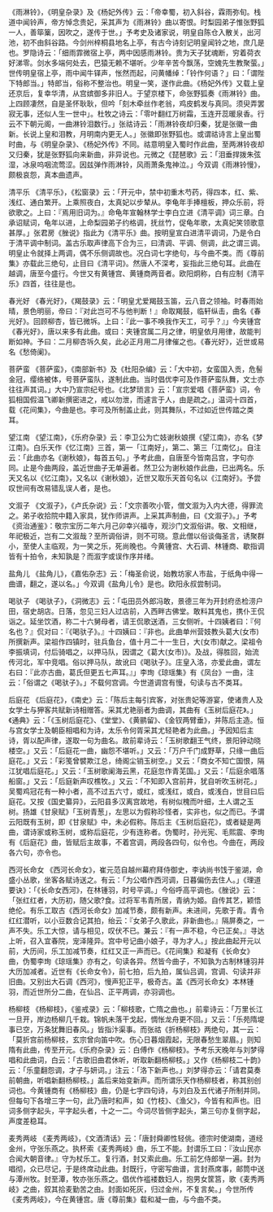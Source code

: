 <!-- { "loadSidebar": true } -->
《雨淋铃》，《明皇杂录》及《杨妃外传》云：「帝幸蜀，初入斜谷，霖雨弥旬。栈道中闻铃声，帝方悼念贵妃，采其声为《雨淋铃》曲以寄恨。时梨园弟子惟张野狐一人，善筚篥，因吹之，遂传于世。」予考史及诸家说，明皇自陈仓入散关，出河池，初不由斜谷路。今剑州梓桐县地名上亭，有古今诗刻记明皇闻铃之地，庶几是也。罗隐诗云：「细雨霏微宿上亭，两中因感雨淋铃。贵为天子犹魂断，穷着荷衣好涕零。剑水多端何处去，巴猿无赖不堪听。少年辛苦今飘荡，空媿先生教聚萤。」世传明皇宿上亭，雨中闻牛铎声，怅然而起，问黄幡绰：「铃作何语？」曰：「谓陛下特郎当。」特郎当，俗称不整治也。明皇一笑，遂作此曲。《杨妃外传》又载上皇还京后，复幸华清，从宫嫔御多非旧人。于望京楼下，命张野狐奏《雨淋铃》曲。上四顾凄然，自是圣怀耿耿，但吟「刻木牵丝作老翁，鸡皮鹤发与真同。须臾弄罢寂无事，还似人生一世中」。杜牧之诗云：「零叶翻红万树霜，玉连开蕊暖泉香。行云不下朝元阁，一曲淋铃泪数行。」张祜诗云：「雨淋铃夜却归秦，犹是张徽一曲新。长说上皇和泪教，月明南内更无人。」张徽即张野狐也。或谓祜诗言上皇出蜀时曲，与《明皇杂录》、《杨妃外传》不同。祜意明皇入蜀时作此曲，至两淋铃夜却又归秦，犹是张野狐向来新曲，非异说也。元微之《琵琶歌》云：「泪垂捍拨朱弦湿，冰泉呜咽流莺涩。因兹弹作雨淋铃，风雨萧条鬼神泣。」今双调《雨淋铃慢》，颇极哀怨，真本曲遗声。

清平乐
《清平乐》，《松窗录》云：「开元中，禁中初重木芍药，得四本，红、紫、浅红、通白繁开。上乘照夜白，太真妃以步辇从。李龟年手捧檀板，押众乐前，将欲歌之。上曰：『焉用旧词为。』命龟年宣翰林学士李白立进《清平调》词三章。白承诏赋词，龟年以进，上命梨园弟子约格调，抚丝竹，促龟年歌，太真妃笑领歌意甚厚。」张君房《脞说》指此为《清平乐》曲。按明皇宣白进清平调词，乃是令白于清平调中制词。盖古乐取声律高下合为三，曰清调、平调、侧调，此之谓三调。明皇止令就择上两调，偶不乐侧调故也。况白词七字绝句，与今曲不类。而《尊前集》亦载此三绝句，止目曰《清平词》。然唐人不深考，妄指此三绝句耳。此曲在越调，唐至今盛行。今世又有黄锺宫、黄锺商两音者。欧阳炯称，白有应制《清平乐》四首，往往是也。

春光好
《春光好》，《羯鼓录》云：「明皇尤爱羯鼓玉笛，云八音之领袖。时春雨始晴，景色明丽，帝曰：『对此岂可不与他判断！』命取羯鼓，临轩纵击，曲名《春光好》。回顾柳杏，皆已微坼。上曰：『此一事不唤我作天工，可乎？』」今夹锺宫《春光好》，唐以来多有此曲。或曰：夹锺宫属二月之律，明皇依月用律，故能判断如神。予曰：二月柳杏坼久矣，此必正月用二月律催之也。《春光好》，近世或易名《愁倚阑》。

菩萨蛮
《菩萨蛮》，《南部新书》及《杜阳杂编》云：「大中初，女蛮国入贡，危髻金冠，缨络被体，号菩萨蛮队，遂制此曲。当时倡优李可及作菩萨蛮队舞，文士亦往往声其词。」大中乃宣宗纪号也。《北梦琐言》云：「宣宗爱唱《菩萨蛮》词，令狐相国假温飞卿新撰密进之，戒以勿泄，而遽言于人，由是疏之。」温词十四首，载《花间集》，今曲是也。李可及所制盖止此，则其舞队，不过如近世传踏之类耳。

望江南
《望江南》，《乐府杂录》云：李卫公为亡妓谢秋娘撰《望江南》，亦名《梦江南》。白乐天作《忆江南》三首，第一「江南好」，第二、第三「江南忆」。自注云：「此曲亦名《谢秋娘》，每首五句。」予考此曲，自唐至今皆南吕宫，字句亦同。止是今曲两段，盖近世曲子无单遍者。然卫公为谢秋娘作此曲，已出两名。乐天又名以《忆江南》，又名以《谢秋娘》，近世又取乐天首句名以《江南好》。予尝叹世间有改易错乱误人者，是也。

文溆子
《文溆子》，《卢氏杂说》云：「文宗善吹小管，僧文溆为入内大德，得罪流之。弟子收拾院中籍入家具，犹作师讲声。上采其声制曲，曰《文溆子》。」予考《资治通鉴》：敬宗宝历二年六月己卯幸兴福寺，观沙门文溆俗讲。敬、文相继，年祀极近，岂有二文溆哉？至所调俗讲，则不可晓。意此僧以俗谈侮圣言，诱聚群小，至使人主临观，为一笑之乐，死尚晚也。今黄锺宫、大石调、林锺商、歇指调皆有十拍令，未知孰是？而溆字或误作序并绪。

盐角儿
《盐角儿》，《嘉佑杂志》云：「梅圣俞说，始教坊家人市盐，于纸角中得一曲谱，翻之，遂以名。」今双调《盐角儿令》是也。欧阳永叔尝制词。

喝驮子
《喝驮子》，《洞微志》云：「屯田员外郎冯敢，景德三年为开封府丞检涝户田，宿史胡店。日落，忽见三妇人过店前，入西畔古佛堂。敢料其鬼也，携仆王侃诣之。延坐饮酒，称二十六舅母者，请王侃歌送酒，三女侧听。十四姨者曰：『何名也？』侃对曰：『《喝驮子》。』十四姨曰：『非也。此曲单州营妓教头葛大(女市)所撰新声。梁祖作四镇时，驻兵鱼台，值十月二十一生日，大(女市)献之。梁祖令李振填词，付后骑唱之，以押马队，因谓之《葛大(女市)》。及战，得胜回，始流传河北，军中竞唱。俗以押马队，故讹曰《喝驮子》。庄皇入洛，亦爱此曲，谓左右曰：『此亦古曲，葛氏但更五七声耳。』」李珣《琼瑶集》有《凤台》一曲，注云：「俗谓之《喝驮子》。」不载何宫调。今世道调宫有慢，句读与古不类耳。

后庭花
《后庭花》，《南史》云：「陈后主每引宾客，对张贵妃等游宴，使诸贵人及女学士与狎客共赋新诗相赠答。采其尤艳丽者为曲调，其曲有《玉树后庭花》。」《通典》云：「《玉树后庭花》、《堂堂》、《黄鹂留》、《金钗两臂垂》，并陈后主造。恒与宫女学士及朝臣相唱和为诗，太乐令何胥采其尤轻艳者为此曲。」予因知后主诗，胥以配声律，遂取一句为曲名。故前辈诗云：「玉树歌翻王气终，景阳钟动晓楼空。」又云：「后庭花一曲，幽怨不堪听。」又云：「万户千门成野草，只缘一曲后庭花。」又云：「彩笺曾襞欺江总，绮阁尘销玉树空。」又云：「商女不知亡国恨，隔江犹唱后庭花。」又云：「玉树歌阑海云黑，花庭忽作青芜国。」又云：「后庭余唱落船窗。」又云：「后庭新声叹樵牧。」又云：「不知即入宫前井，犹自听吹玉树花。」吴蜀鸡冠花有一种小者，高不过五六寸，或红，或浅红，或白，或浅白，世目曰后庭花。又按《国史纂异》，云阳县多汉离宫故地，有树似槐而叶细，土人谓之玉树。扬雄《甘泉赋》「玉树青葱」，左思以为假称珍怪者，实非也，似之而已。予谓云阳既有玉树，即《甘泉赋》中，未必假称。陈后主《玉树后庭花》，或者疑是两曲，谓诗家或称玉树，或称后庭花，少有连称者。伪蜀时，孙光宪、毛熙震、李珣有《后庭花》曲，皆赋后主故事，不着宫调，两段各四句，似令也。今曲在，两段各六句，亦令也。

西河长命女
《西河长命女》，崔元范自越州幕府拜侍御史，李讷尚书饯于鉴湖，命盛小丛歌，坐客各赋诗送之。有云：「为公唱作西河调，日暮偏伤去住人。」《理道要诀》：「《长命女西河》，在林锺羽，时号平调。」今俗呼高平调也。《脞说》云：「张红红者，大历初，随父歌?食。过将军韦青所居，青纳为姬。自传其艺，颖悟绝伦。有乐工取古《西河长命女》加减节奏，颇有新声。未进间，先歌于青。青令红红潜听，以小豆数合记其拍，绐云：『女弟子久歌此，非新曲也。』隔屏奏之，一声不失。乐工大惊，请与相见，叹伏不已。兼云：『有一声不稳，今已正矣。』寻达上听，召入宜春院，宠泽隆异。宫中号记曲小娘子，寻为才人。」按此曲起开元以前，大历间，乐工加减节奏，红红又正一声而已。《花间集》和凝有《长命女》曲，伪蜀李珣《琼瑶集》亦有之，句读各异。然皆今曲子，不知孰为古制林锺羽并大历加减者。近世有《长命女令》，前七拍，后九拍，属仙吕调，宫调、句读并非旧曲。又别出大石调《西河》，慢声犯正平，极奇古。盖《西河长命女》本林锺羽，而近世所分二曲，在仙吕、正平两调，亦羽调也。

杨柳枝
《杨柳枝》，《鉴戒录》云：「柳枝歌，亡隋之曲也。」前辈诗云：「万里长江一旦开，岸边杨柳几千栽。锦帆未落干戈起，惆怅龙舟更不回。」又云：「乐苑隋堤事已空，万条犹舞旧春风。」皆指汴渠事。而张祜《折杨柳枝》两绝句，其一云：「莫折宫前杨柳枝，玄宗曾向笛中吹。伤心日暮烟霞起，无限春愁生翠眉。」则知隋有此曲，传至开元。《乐府杂录》云：白傅作《杨柳枝》。予考乐天晚年与刘梦得唱和此曲词，白云：「古歌旧曲君休听，听取新翻杨柳枝。」又作《杨柳枝二十韵》云：「乐童翻怨调，才子与妍词。」注云：「洛下新声也。」刘梦得亦云：「请君莫奏前朝曲，听唱新翻杨柳枝。」盖后来始变新声。而所谓乐天作杨柳枝者，称其别创词也。今黄锺商有《杨柳枝》曲，仍是七字四句诗，与刘白及五代诸子所制并同。但每句下各增三字一句，此乃唐时和声，如《竹枝》、《渔父》，今皆有和声也。旧词多侧字起头，平字起头者，十之一二。今词尽皆侧字起头，第三句亦复侧字起，声度差稳耳。

麦秀两岐
《麦秀两岐》，《文酒清话》云：「唐封舜卿性轻佻。德宗时使湖南，道经金州，守张乐燕之。执杯索《麦秀两岐》曲，乐工不能。封谓乐工曰：『汝山民亦合闻大朝音律。』守为杖乐工。复行酒，封又索此曲。乐工前乞侍郎举一遍。封为唱彻，众已尽记，于是终席动此曲。封既行，守密写曲谱，言封燕席事，邮筒中送与潭州牧。封至潭，牧亦张乐燕之。倡优作褴褛数妇人，抱男女筐筥，歌《麦秀两岐》之曲，叙其拾麦勤苦之由。封面如死灰，归过金州，不复言矣。」今世所传《麦秀两岐》，今在黄锺宫。唐《尊前集》载和凝一曲，与今曲不类。

